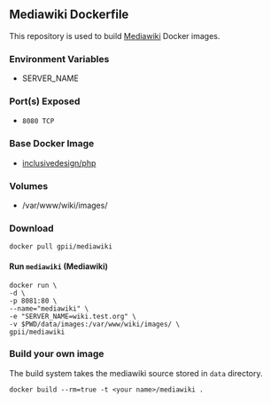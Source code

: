 ## Mediawiki Dockerfile


This repository is used to build [Mediawiki](https://www.mediawiki.org) Docker images.


### Environment Variables

* SERVER_NAME

### Port(s) Exposed

* `8080 TCP`


### Base Docker Image

* [inclusivedesign/php](https://github.com/idi-ops/docker-php/)


### Volumes

* /var/www/wiki/images/

### Download

    docker pull gpii/mediawiki


#### Run `mediawiki` (Mediawiki)


```
docker run \
-d \
-p 8081:80 \
--name="mediawiki" \
-e "SERVER_NAME=wiki.test.org" \
-v $PWD/data/images:/var/www/wiki/images/ \
gpii/mediawiki
```

### Build your own image

The build system takes the mediawiki source stored in `data` directory.

    docker build --rm=true -t <your name>/mediawiki .
